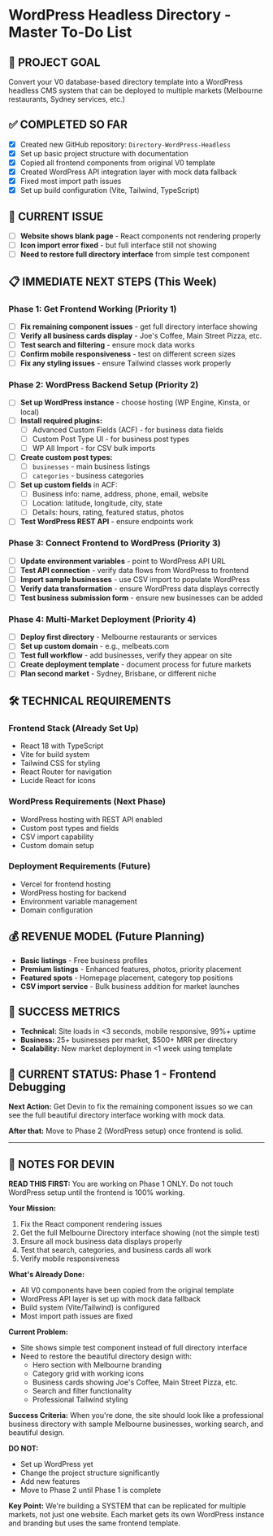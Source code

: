 # WordPress Headless Directory - Master To-Do List

## 🎯 PROJECT GOAL
Convert your V0 database-based directory template into a WordPress headless CMS system that can be deployed to multiple markets (Melbourne restaurants, Sydney services, etc.)

## ✅ COMPLETED SO FAR
- [x] Created new GitHub repository: `Directory-WordPress-Headless`
- [x] Set up basic project structure with documentation
- [x] Copied all frontend components from original V0 template
- [x] Created WordPress API integration layer with mock data fallback
- [x] Fixed most import path issues
- [x] Set up build configuration (Vite, Tailwind, TypeScript)

## 🚨 CURRENT ISSUE
- [ ] **Website shows blank page** - React components not rendering properly
- [ ] **Icon import error fixed** - but full interface still not showing
- [ ] **Need to restore full directory interface** from simple test component

## 📋 IMMEDIATE NEXT STEPS (This Week)

### Phase 1: Get Frontend Working (Priority 1)
- [ ] **Fix remaining component issues** - get full directory interface showing
- [ ] **Verify all business cards display** - Joe's Coffee, Main Street Pizza, etc.
- [ ] **Test search and filtering** - ensure mock data works
- [ ] **Confirm mobile responsiveness** - test on different screen sizes
- [ ] **Fix any styling issues** - ensure Tailwind classes work properly

### Phase 2: WordPress Backend Setup (Priority 2)
- [ ] **Set up WordPress instance** - choose hosting (WP Engine, Kinsta, or local)
- [ ] **Install required plugins:**
  - [ ] Advanced Custom Fields (ACF) - for business data fields
  - [ ] Custom Post Type UI - for business post types
  - [ ] WP All Import - for CSV bulk imports
- [ ] **Create custom post types:**
  - [ ] `businesses` - main business listings
  - [ ] `categories` - business categories
- [ ] **Set up custom fields** in ACF:
  - [ ] Business info: name, address, phone, email, website
  - [ ] Location: latitude, longitude, city, state
  - [ ] Details: hours, rating, featured status, photos
- [ ] **Test WordPress REST API** - ensure endpoints work

### Phase 3: Connect Frontend to WordPress (Priority 3)
- [ ] **Update environment variables** - point to WordPress API URL
- [ ] **Test API connection** - verify data flows from WordPress to frontend
- [ ] **Import sample businesses** - use CSV import to populate WordPress
- [ ] **Verify data transformation** - ensure WordPress data displays correctly
- [ ] **Test business submission form** - ensure new businesses can be added

### Phase 4: Multi-Market Deployment (Priority 4)
- [ ] **Deploy first directory** - Melbourne restaurants or services
- [ ] **Set up custom domain** - e.g., melbeats.com
- [ ] **Test full workflow** - add businesses, verify they appear on site
- [ ] **Create deployment template** - document process for future markets
- [ ] **Plan second market** - Sydney, Brisbane, or different niche

## 🛠 TECHNICAL REQUIREMENTS

### Frontend Stack (Already Set Up)
- React 18 with TypeScript
- Vite for build system
- Tailwind CSS for styling
- React Router for navigation
- Lucide React for icons

### WordPress Requirements (Next Phase)
- WordPress hosting with REST API enabled
- Custom post types and fields
- CSV import capability
- Custom domain setup

### Deployment Requirements (Future)
- Vercel for frontend hosting
- WordPress hosting for backend
- Environment variable management
- Domain configuration

## 💰 REVENUE MODEL (Future Planning)
- **Basic listings** - Free business profiles
- **Premium listings** - Enhanced features, photos, priority placement
- **Featured spots** - Homepage placement, category top positions
- **CSV import service** - Bulk business addition for market launches

## 🎯 SUCCESS METRICS
- **Technical:** Site loads in <3 seconds, mobile responsive, 99%+ uptime
- **Business:** 25+ businesses per market, $500+ MRR per directory
- **Scalability:** New market deployment in <1 week using template

## 🔄 CURRENT STATUS: **Phase 1 - Frontend Debugging**

**Next Action:** Get Devin to fix the remaining component issues so we can see the full beautiful directory interface working with mock data.

**After that:** Move to Phase 2 (WordPress setup) once frontend is solid.

---

## 📝 NOTES FOR DEVIN

**READ THIS FIRST:** You are working on Phase 1 ONLY. Do not touch WordPress setup until the frontend is 100% working.

**Your Mission:** 
1. Fix the React component rendering issues
2. Get the full Melbourne Directory interface showing (not the simple test)
3. Ensure all mock business data displays properly
4. Test that search, categories, and business cards all work
5. Verify mobile responsiveness

**What's Already Done:**
- All V0 components have been copied from the original template
- WordPress API layer is set up with mock data fallback
- Build system (Vite/Tailwind) is configured
- Most import path issues are fixed

**Current Problem:**
- Site shows simple test component instead of full directory interface
- Need to restore the beautiful directory design with:
  - Hero section with Melbourne branding
  - Category grid with working icons
  - Business cards showing Joe's Coffee, Main Street Pizza, etc.
  - Search and filter functionality
  - Professional Tailwind styling

**Success Criteria:**
When you're done, the site should look like a professional business directory with sample Melbourne businesses, working search, and beautiful design.

**DO NOT:**
- Set up WordPress yet
- Change the project structure significantly  
- Add new features
- Move to Phase 2 until Phase 1 is complete

**Key Point:** We're building a SYSTEM that can be replicated for multiple markets, not just one website. Each market gets its own WordPress instance and branding but uses the same frontend template.